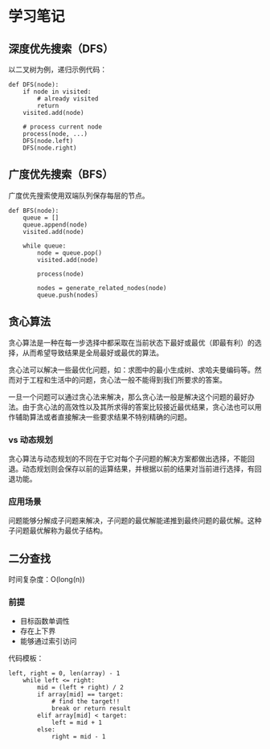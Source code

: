 # 学习笔记
## 深度优先搜索（DFS）
以二叉树为例，递归示例代码：
```
def DFS(node):
    if node in visited:
        # already visited
        return
    visited.add(node)

    # process current node
    process(node, ...)
    DFS(node.left)
    DFS(node.right)
```
## 广度优先搜索（BFS）
广度优先搜索使用双端队列保存每层的节点。
```
def BFS(node):
    queue = []
    queue.append(node)
    visited.add(node)

    while queue:
        node = queue.pop()
        visited.add(node)

        process(node)

        nodes = generate_related_nodes(node)
        queue.push(nodes)
```
## 贪心算法
贪心算法是一种在每一步选择中都采取在当前状态下最好或最优（即最有利）的选择，从而希望导致结果是全局最好或最优的算法。

贪心法可以解决一些最优化问题，如：求图中的最小生成树、求哈夫曼编码等。然而对于工程和生活中的问题，贪心法一般不能得到我们所要求的答案。

一旦一个问题可以通过贪心法来解决，那么贪心法一般是解决这个问题的最好办法。由于贪心法的高效性以及其所求得的答案比较接近最优结果，贪心法也可以用作辅助算法或者直接解决一些要求结果不特别精确的问题。
### vs 动态规划
贪心算法与动态规划的不同在于它对每个子问题的解决方案都做出选择，不能回退。动态规划则会保存以前的运算结果，并根据以前的结果对当前进行选择，有回退功能。

### 应用场景
问题能够分解成子问题来解决，子问题的最优解能递推到最终问题的最优解。这种子问题最优解称为最优子结构。

## 二分查找
时间复杂度：O(long(n))
### 前提
- 目标函数单调性
- 存在上下界
- 能够通过索引访问

代码模板：
```
left, right = 0, len(array) - 1
    while left <= right:
        mid = (left + right) / 2
        if array[mid] == target:
            # find the target!!
            break or return result
        elif array[mid] < target:
            left = mid + 1
        else:
            right = mid - 1
```